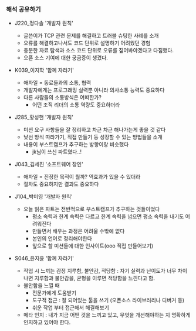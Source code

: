 
### 해석 공유하기
- J220_정다솔 '개발자 원칙'
  - 글쓴이가 TCP 관련 문제를 해결하고 트러블 슈팅한 사례를 소개  
  - 오류를 해결하고나서도 코드 단위로 설명하기 어려웠던 경험 
  - 충분한 자료 탐색과 소스 코드 단위로 오류를 짚어봐야겠다고 다짐했다.
  - 오픈 소스 기여에 대한 궁금증이 생겼다.

- K039_이지학 '함꼐 자라기'
  - 애자일 = 동료들과의 소통, 협력
  - 개발자에게는 프로그래밍 실력뿐 아니라 의사소통 능력도 중요하다
  - 다른 사람들의 소통방식은 어떠한가?
    - 어떤 조직 리더의 소통 역량도 중요하더라

- J285_황성헌 '개발자 원칙'
  - 미션 요구 사항들을 잘 정리하고 차근 차근 해나가는게 좋을 것 같다
  - 낯선 방식 따라가기, 직접 만들기 등 성장할 수 있는 방법들을 소개 
  - 내용이 부스트캠프가 추구하는 방향이랑 비슷했다
    - jk님이 쓰신 파트였다..!

- J043_김세진 '소프트웨어 장인'
  - 애자일 = 진정한 목적이 뭘까? 역효과가 있을 수 있더라
  - 절차도 중요하지만 결과도 중요하다

- J104_박미영 '개발자 원칙'
  - 오늘 읽은 파트는 전반적으로 부스트캠프가 추구하는 것들이었다
    - 평소 속력과 한계 속력은 다르고 한계 속력을 넘으면 평소 속력을 내기도 어려워진다
    - 만들면서 배우는 과정은 어려울 수밖에 없다
    - 본인의 언어로 정리해야한다
    - 앞으로 할 미션들에 대한 인사이트(ooo 직접 만들어보기)

- S046_윤지윤 '함께 자라기'
  - 작업 시 느끼는 감정
    지루함, 불안감, 적당함
      : 자기 실력과 난이도가 너무 차이나면 지루함과 불안감을, 균형을 이루면 적당함을 느낀다고 함.
  - 불안함을 느낄 때
    - 전문가에게 도움받기
    - 도구적 접근 : 잘 되어있는 툴을 쓰기 (오픈소스 라이브러리나 디버거 등)
    - 쉬운 작업 부터 접근해서 해결해보기
  - 메타 인지 : 내가 지금 어떤 것을 느끼고 있고, 무엇을 개선해야하는 지 명확하게 인지하고 있어야 한다.

